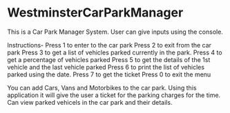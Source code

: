 # WestminsterCarParkManager
This is a Car Park Manager System.
User can give inputs using the console.

Instructions-
Press 1 to enter to the car park
Press 2 to exit from the car park
Press 3 to get a list of vehicles parked currently in the park.
Press 4 to get a percentage of vehicles parked
Press 5 to get the details of the 1st vehicle and the last vehicle parked
Press 6  to print the list of vehicles parked using the date.
Press 7 to get the ticket
Press 0 to exit the menu


You can add Cars, Vans and Motorbikes to the car park.
Using this application it will give the user a ticket for the parking charges for the time.
Can view parked vehicels in the car park and their details.
